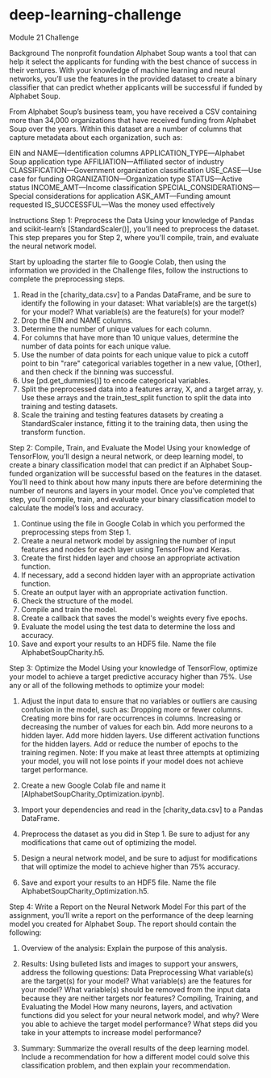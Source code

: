 # deep-learning-challenge
Module 21 Challenge

Background The nonprofit foundation Alphabet Soup wants a tool that can help it select the applicants for funding with the best chance of success in their ventures. With your knowledge of machine learning and neural networks, you’ll use the features in the provided dataset to create a binary classifier that can predict whether applicants will be successful if funded by Alphabet Soup.

From Alphabet Soup’s business team, you have received a CSV containing more than 34,000 organizations that have received funding from Alphabet Soup over the years. Within this dataset are a number of columns that capture metadata about each organization, such as:

EIN and NAME—Identification columns 
APPLICATION_TYPE—Alphabet Soup application type 
AFFILIATION—Affiliated sector of industry 
CLASSIFICATION—Government organization classification 
USE_CASE—Use case for funding 
ORGANIZATION—Organization type 
STATUS—Active status 
INCOME_AMT—Income classification 
SPECIAL_CONSIDERATIONS—Special considerations for application 
ASK_AMT—Funding amount requested 
IS_SUCCESSFUL—Was the money used effectively

Instructions 
Step 1: Preprocess the Data 
Using your knowledge of Pandas and scikit-learn’s [StandardScaler()], you’ll need to preprocess the dataset. This step prepares you for Step 2, where you'll compile, train, and evaluate the neural network model.

Start by uploading the starter file to Google Colab, then using the information we provided in the Challenge files, follow the instructions to complete the preprocessing steps.

1. Read in the [charity_data.csv] to a Pandas DataFrame, and be sure to identify the following in your dataset:
     What variable(s) are the target(s) for your model?
     What variable(s) are the feature(s) for your model?
2. Drop the EIN and NAME columns.
3. Determine the number of unique values for each column.
4. For columns that have more than 10 unique values, determine the number of data points for each unique value.
5. Use the number of data points for each unique value to pick a cutoff point to bin "rare" categorical variables together in a new value, [Other], and then check if the binning was successful.
6. Use [pd.get_dummies()] to encode categorical variables.
7. Split the preprocessed data into a features array, X, and a target array, y. Use these arrays and the train_test_split function to split the data into training and testing datasets.
8. Scale the training and testing features datasets by creating a StandardScaler instance, fitting it to the training data, then using the transform function.

Step 2: Compile, Train, and Evaluate the Model 
Using your knowledge of TensorFlow, you’ll design a neural network, or deep learning model, to create a binary classification model that can predict if an Alphabet Soup-funded organization will be successful based on the features in the dataset. You’ll need to think about how many inputs there are before determining the number of neurons and layers in your model. Once you’ve completed that step, you’ll compile, train, and evaluate your binary classification model to calculate the model’s loss and accuracy.

1. Continue using the file in Google Colab in which you performed the preprocessing steps from Step 1.
2. Create a neural network model by assigning the number of input features and nodes for each layer using TensorFlow and Keras.
3. Create the first hidden layer and choose an appropriate activation function.
4. If necessary, add a second hidden layer with an appropriate activation function.
5. Create an output layer with an appropriate activation function.
6. Check the structure of the model.
7. Compile and train the model.
8. Create a callback that saves the model's weights every five epochs.
9. Evaluate the model using the test data to determine the loss and accuracy.
10. Save and export your results to an HDF5 file. Name the file AlphabetSoupCharity.h5.

Step 3: Optimize the Model 
Using your knowledge of TensorFlow, optimize your model to achieve a target predictive accuracy higher than 75%.
Use any or all of the following methods to optimize your model:

1. Adjust the input data to ensure that no variables or outliers are causing confusion in the model, such as:
     Dropping more or fewer columns.
     Creating more bins for rare occurrences in columns.
     Increasing or decreasing the number of values for each bin.
     Add more neurons to a hidden layer.
     Add more hidden layers.
     Use different activation functions for the hidden layers.
     Add or reduce the number of epochs to the training regimen.
Note: If you make at least three attempts at optimizing your model, you will not lose points if your model does not achieve target performance.

1. Create a new Google Colab file and name it [AlphabetSoupCharity_Optimization.ipynb].
2. Import your dependencies and read in the [charity_data.csv] to a Pandas DataFrame.
3. Preprocess the dataset as you did in Step 1. Be sure to adjust for any modifications that came out of optimizing the model.
4. Design a neural network model, and be sure to adjust for modifications that will optimize the model to achieve higher than 75% accuracy.
5. Save and export your results to an HDF5 file. Name the file AlphabetSoupCharity_Optimization.h5.

Step 4: Write a Report on the Neural Network Model
For this part of the assignment, you’ll write a report on the performance of the deep learning model you created for Alphabet Soup.
The report should contain the following:

1. Overview of the analysis: Explain the purpose of this analysis.
2. Results: Using bulleted lists and images to support your answers, address the following questions:
  Data Preprocessing
    What variable(s) are the target(s) for your model?
    What variable(s) are the features for your model?
    What variable(s) should be removed from the input data because they are neither targets nor features?
  Compiling, Training, and Evaluating the Model
    How many neurons, layers, and activation functions did you select for your neural network model, and why?
    Were you able to achieve the target model performance?
    What steps did you take in your attempts to increase model performance?

3. Summary: Summarize the overall results of the deep learning model. Include a recommendation for how a different model could solve this classification problem, and then explain your recommendation.
